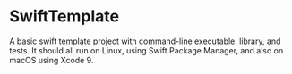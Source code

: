 # SwiftTemplate

A basic swift template project with command-line executable, library, and tests.
It should all run on Linux, using Swift Package Manager, and also on macOS using Xcode 9.
